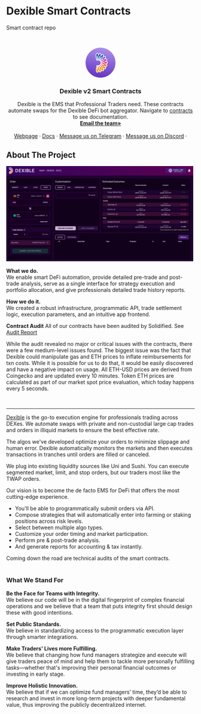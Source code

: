 # Dexible Smart Contracts
Smart contract repo

<!-- PROJECT LOGO -->
<br />
<p align="center">
  <a href="https://github.com/othneildrew/Best-README-Template">
    <img src="https://github.com/BUIDLHub/dexible-contracts/blob/docs/logo.png" alt="Logo" width="80" height="80">
  </a>

  <h3 align="center">Dexible v2 Smart Contracts</h3>

  <p align="center">
    Dexible is the EMS that Professional Traders need. These contracts automate swaps for the Dexible DeFi bot aggregator. Navigate to <a href="https://github.com/BUIDLHub/dexible-contracts/tree/master/contracts">contracts</a> to see documentation.
    <br />
    <a href="mailto:support@dexible.io"><strong>Email the team»</strong></a>
    <br />
    <br />
    <a href="https://dexible.io">Webpage</a>
    ·
    <a href="https://app.gitbook.com/@dexible/s/dexible/">Docs</a>
    ·
    <a href="https://t.me/dexible">Message us on Telegram</a>
    ·
    <a href="https://discord.gg/Xvnh3Ektkc">Message us on Discord</a>
    ·
  </p>
</p>

<!-- ABOUT THE PROJECT -->
## About The Project

<img src="https://github.com/BUIDLHub/dexible-contracts/blob/docs/screenshot.png" alt="screenshot" width="500">

**What we do.** <br/>
We enable smart DeFi automation, provide detailed pre-trade and post-trade analysis, serve as a single interface for strategy execution and portfolio allocation, and give professionals detailed trade history reports.

**How we do it.** <br/>
We created a robust infrastructure, programmatic API, trade settlement logic, execution parameters, and an intuitive app frontend.

**Contract Audit**
All of our contracts have been audited by Solidified. See <a href="https://github.com/BUIDLHub/dexible-contracts/blob/master/Audit%20Report%20-%20Dexible%20%5B16%20August%202021%5D.pdf" target="_blank">Audit Report </a>

While the audit revealed no major or critical issues with the contracts, there were a few medium-level issues found. The biggest issue was the fact that Dexible could manipulate gas and ETH prices to inflate reimbursements for txn costs. While it is possible for us to do that, it would be easily discovered and have a negative impact on usage. All ETH-USD prices are derived from Coingecko and are updated every 10 minutes. Token ETH prices are calculated as part of our market spot price evaluation, which today happens every 5 seconds.

<br/>
<hr/>

<a href="https://dexible.io" target="_blank">Dexible</a> is the go-to execution engine for professionals trading across DEXes. We automate swaps with private and non-custodial large cap trades and orders in illiquid markets to ensure the best effective rate. 

The algos we've developed optimize your orders to minimize slippage and human error. Dexible automatically monitors the markets and then executes transactions in tranches until orders are filled or canceled. 

We plug into existing liquidity sources like Uni and Sushi. You can execute segmented market, limit, and stop orders, but our traders most like the TWAP orders.


Our vision is to become the de facto EMS for DeFi that offers the most cutting-edge experience.

* You'll be able to programmatically submit orders via API.
* Compose strategies that will automatically enter into farming or staking positions across risk levels.
* Select between multiple algo types.
* Customize your order timing and market participation.
* Perform pre & post-trade analysis.
* And generate reports for accounting & tax instantly.

Coming down the road are technical audits of the smart contracts.
<br/>
<br/>

### What We Stand For

**Be the Face for Teams with Integrity.** <br/>
We believe our code will be in the digital fingerprint of complex financial operations and we believe that a team that puts integrity first should design these with good intentions.

**Set Public Standards.**  <br/>
We believe in standardizing access to the programmatic execution layer through smarter integrations.

**Make Traders' Lives more Fulfilling.** <br/>
We believe that changing how fund managers strategize and execute will give traders peace of mind and help them to tackle more personally fulfilling tasks—whether that's improving their personal financial outcomes or investing in early stage.

**Improve Holistic Innovation.** <br/>
We believe that if we can optimize fund managers’ time, they’d be able to research and invest in more long-term projects with deeper fundamental value, thus improving the publicly decentralized internet.
